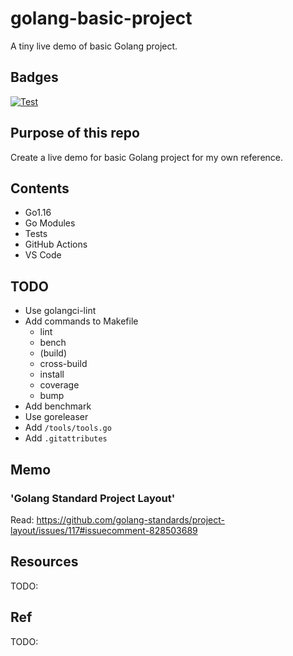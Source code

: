 # golang-basic-project

A tiny live demo of basic Golang project.

## Badges

[![Test](https://github.com/rnazmolab/golang-basic-project/actions/workflows/test.yml/badge.svg)](https://github.com/rnazmolab/golang-basic-project/actions/workflows/test.yml)

## Purpose of this repo

Create a live demo for basic Golang project for my own reference.

## Contents

- Go1.16
- Go Modules
- Tests
- GitHub Actions
- VS Code

## TODO

- Use golangci-lint
- Add commands to Makefile
  - lint
  - bench
  - (build)
  - cross-build
  - install
  - coverage
  - bump
- Add benchmark
- Use goreleaser
- Add `/tools/tools.go`
- Add `.gitattributes`

## Memo

### 'Golang Standard Project Layout'

Read: https://github.com/golang-standards/project-layout/issues/117#issuecomment-828503689

## Resources

TODO:

## Ref

TODO:
